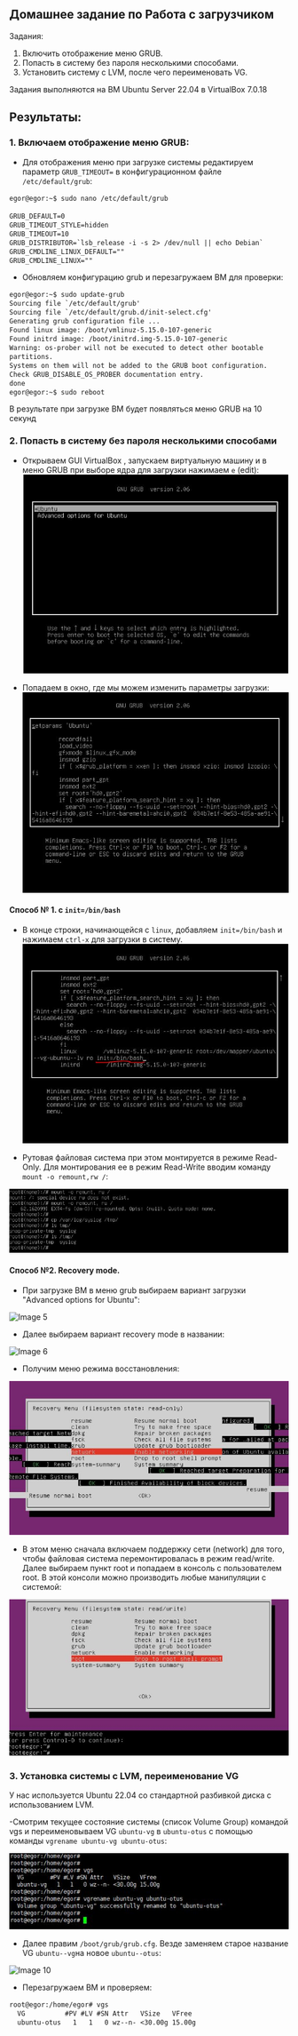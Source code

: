 Домашнее задание по Работа с загрузчиком
-----------------------------------------
Задания:

1. Включить отображение меню GRUB.
2. Попасть в систему без пароля несколькими способами.
3. Установить систему с LVM, после чего переименовать VG.

Задания выполняются на ВМ Ubuntu Server 22.04 в VirtualBox 7.0.18

Результаты:
-----------------------------------------
### 1. Включаем отображение меню GRUB:
 - Для отображения меню при загрузке системы редактируем параметр `GRUB_TIMEOUT=` в конфигурационном файле `/etc/default/grub`:

```
egor@egor:~$ sudo nano /etc/default/grub

GRUB_DEFAULT=0
GRUB_TIMEOUT_STYLE=hidden
GRUB_TIMEOUT=10
GRUB_DISTRIBUTOR=`lsb_release -i -s 2> /dev/null || echo Debian`
GRUB_CMDLINE_LINUX_DEFAULT=""
GRUB_CMDLINE_LINUX=""
```

 - Обновляем конфигурацию grub и перезагружаем ВМ для проверки:
```
egor@egor:~$ sudo update-grub
Sourcing file `/etc/default/grub'
Sourcing file `/etc/default/grub.d/init-select.cfg'
Generating grub configuration file ...
Found linux image: /boot/vmlinuz-5.15.0-107-generic
Found initrd image: /boot/initrd.img-5.15.0-107-generic
Warning: os-prober will not be executed to detect other bootable partitions.
Systems on them will not be added to the GRUB boot configuration.
Check GRUB_DISABLE_OS_PROBER documentation entry.
done
egor@egor:~$ sudo reboot
```
В результате при загрузке ВМ будет появляться меню GRUB на 10 секунд

### 2. Попасть в систему без пароля несколькими способами

- Открываем GUI VirtualBox , запускаем виртуальную машину и в меню GRUB при выборе ядра для загрузки нажимаем `e` (edit):
![Image 1](https://github.com/egorvshch/linux_pro_admin_course/blob/main/homework09/images/grub-menu.JPG)

- Попадаем в окно, где мы можем изменить параметры загрузки:
![Image 2](https://github.com/egorvshch/linux_pro_admin_course/blob/main/homework09/images/grub-edit.JPG)

#### Способ № 1. c `init=/bin/bash`
- В конце строки, начинающейся с `linux`, добавляем `init=/bin/bash` и нажимаем `сtrl-x` для загрузки в систему.
![Image 3](https://github.com/egorvshch/linux_pro_admin_course/blob/main/homework09/images/grub-edit-add.JPG)

- Рутовая файловая система при этом монтируется в режиме Read-Only. Для монтирования ее в режим Read-Write вводим команду `mount -o remount,rw /`:

![Image 4](https://github.com/egorvshch/linux_pro_admin_course/blob/main/homework09/images/remount.JPG)

#### Способ №2. Recovery mode. 
- При загрузке ВМ в меню grub выбираем вариант загрузки "Advanced options for Ubuntu":

![Image 5](https://github.com/egorvshch/linux_pro_admin_course/blob/main/homework09/images/Advanced%20options%E2%80%A6.JPG)

- Далее выбираем вариант recovery mode в названии:

![Image 6](https://github.com/egorvshch/linux_pro_admin_course/blob/main/homework09/images/Advanced%20options%E2%80%A62.JPG)

- Получим меню режима восстановления:

![Image 7](https://github.com/egorvshch/linux_pro_admin_course/blob/main/homework09/images/Network.JPG)

- В этом меню сначала включаем поддержку сети (network) для того, чтобы файловая система перемонтировалась в режим read/write.
Далее выбираем пункт root и попадаем в консоль с пользователем root. В этой консоли можно производить любые манипуляции с системой:

![Image 8](https://github.com/egorvshch/linux_pro_admin_course/blob/main/homework09/images/root.JPG)

### 3. Установка системы с LVM, переименование VG
У нас используется Ubuntu 22.04 со стандартной разбивкой диска с использованием  LVM.

-Смотрим текущее состояние системы (список Volume Group) командой vgs и переименовываем VG `ubuntu-vg` в `ubuntu-otus` с помощью команды `vgrename ubuntu-vg ubuntu-otus`:

![Image 9](https://github.com/egorvshch/linux_pro_admin_course/blob/main/homework09/images/lvm_rename.JPG)

- Далее правим `/boot/grub/grub.cfg`. Везде заменяем старое название VG `ubuntu--vg`на новое `ubuntu--otus`:

![Image 10](https://github.com/egorvshch/linux_pro_admin_course/blob/main/homework09/images/images/boot_grub.cfg.JPG)

- Перезагружаем ВМ и проверяем:

```
root@egor:/home/egor# vgs
  VG          #PV #LV #SN Attr   VSize   VFree 
  ubuntu-otus   1   1   0 wz--n- <30.00g 15.00g
```
